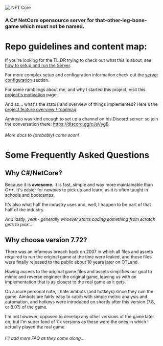 ![.NET Core](https://github.com/jlnunez89/fibula-mmo/workflows/.NET%20Core/badge.svg)

### A C# NetCore opensource server for that-other-leg-bone-game which must not be named.

# Repo guidelines and content map:

If you're looking for the TL;DR trying to check out what this is about, see [how to setup and run the Server](docs/Setup.md).

For more complex setup and configuration information check out the [server configuration](docs/Configuration.md) section.

For some ramblings about me, and why I started this project, visit this [project's motivation](docs/Motivation.md) page.

And so... what's the status and overview of things implemented? Here's the [project feature overview / roadmap](docs/Roadmap.md).

Amiroslo was kind enough to set up a channel on his Discord server: so join the conversation there: https://discord.gg/cJeVygB

###### More docs to (probably) come soon!

# Some Frequently Asked Questions
## Why C#/NetCore?
Because it is **awesome**. It is fast, simple and way more maintainable than C++. 
It's easier for newbies to pick up and learn, as it is often taught in schools and bootcamps.

It's also what half the industry uses and, well, I happen to be part of that half of the industry. 

_And lastly, yeah- generally whoever starts coding something from scratch gets to pick..._

## Why choose version 7.72?
There was an infamous breach back on 2007 in which all files and assets required to run the original game at the time were leaked, and those files were finally released to the public about 10 years later on OTLand.

Having access to the original game files and assets simplifies our goal to mimic and reverse engineer the original game, leaving us with an implementation that is as closest to the real game as it gets. 

On a more personal note, I hate aimbots (and hotkeys) since they ruin the game. Aimbots are fairly easy to catch with simple metric analysis and automation, and hotkeys were introduced on shortly after this version (7.8, or 8.0?) of the game.

I'm not however, opposed to develop any other versions of the game later on, but I'm super fond of 7.x versions as these were the ones in which I actually played the real game.

###### I'll add more FAQ as they come along...
